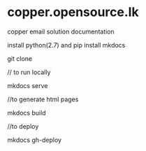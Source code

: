 # copper.opensource.lk
copper email solution documentation 

install python(2.7) and pip 
install mkdocs

git clone <repo>

// to run locally 

mkdocs serve 

//to generate html pages

mkdocs build 

//to deploy 

mkdocs gh-deploy


